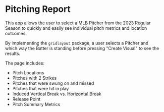 # Pitching Report

This app allows the user to select a MLB Pitcher from the 2023 Regular Season to quickly and easily see individual pitch metrics and location outcomes.

By implementing the `gridlayout` package, a user selects a Pitcher and which way the Batter is standing before pressing "Create Visual" to see the results.

The page includes:
- Pitch Locations
- Pitches with 2 Strikes
- Pitches that were swung on and missed
- Pitches that were hit in play
- Induced Vertical Break vs. Horizontal Break
- Release Point
- Pitch Summary Metrics